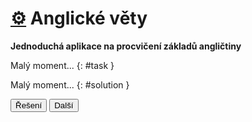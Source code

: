 [//]: # (##NAME## anglicke-vety)
[//]: # (##DESCRIPTION## Aplikace: Anglické věty)
[//]: # (##APICALL## genrandomtask.sh?anglicke-vety)

# [&#9881;](/aplikace.html) Anglické věty

**Jednoduchá aplikace na procvičení základů angličtiny**

Malý moment...
{: #task }

Malý moment...
{: #solution }

<button onclick="toggleSolution()">Řešení</button>
<button onclick="getTask()">Další</button>
